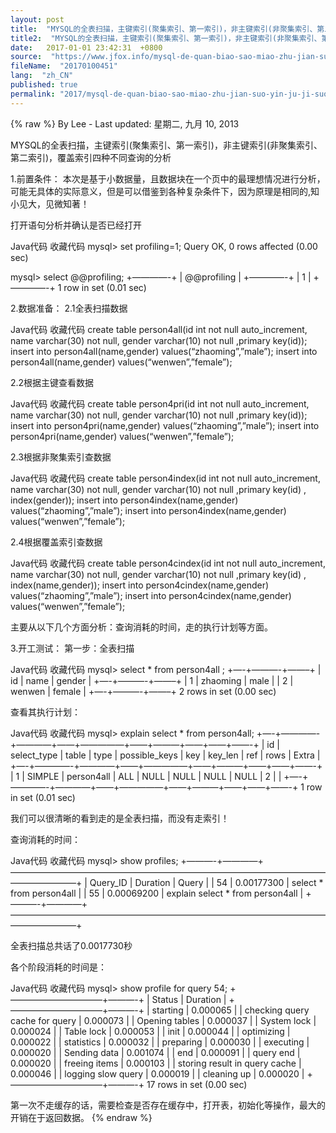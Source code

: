 ```yaml
---
layout: post
title:  "MYSQL的全表扫描，主键索引(聚集索引、第一索引)，非主键索引(非聚集索引、第二索引)，覆盖索引四种不同查询的分析"
title2:  "MYSQL的全表扫描，主键索引(聚集索引、第一索引)，非主键索引(非聚集索引、第二索引)，覆盖索引四种不同查询的分析"
date:   2017-01-01 23:42:31  +0800
source:  "https://www.jfox.info/mysql-de-quan-biao-sao-miao-zhu-jian-suo-yin-ju-ji-suo-yin-di-yi-suo-yin-fei-zhu-jian-suo-yin-fei-ju-ji-suo-yin-di-er-suo-yin-fu-gai-suo-yin-si-zhong-bu-tong-cha-xun-de-fen-xi.html"
fileName:  "20170100451"
lang:  "zh_CN"
published: true
permalink: "2017/mysql-de-quan-biao-sao-miao-zhu-jian-suo-yin-ju-ji-suo-yin-di-yi-suo-yin-fei-zhu-jian-suo-yin-fei-ju-ji-suo-yin-di-er-suo-yin-fu-gai-suo-yin-si-zhong-bu-tong-cha-xun-de-fen-xi.html"
---
```

{% raw %}
By Lee - Last updated: 星期二, 九月 10, 2013

MYSQL的全表扫描，主键索引(聚集索引、第一索引)，非主键索引(非聚集索引、第二索引)，覆盖索引四种不同查询的分析

1.前置条件：
本次是基于小数据量，且数据块在一个页中的最理想情况进行分析，可能无具体的实际意义，但是可以借鉴到各种复杂条件下，因为原理是相同的,知小见大，见微知著！

打开语句分析并确认是否已经打开

Java代码 收藏代码
mysql> set profiling=1; 
Query OK, 0 rows affected (0.00 sec)

mysql> select @@profiling; 
+————-+ 
| @@profiling | 
+————-+ 
| 1 | 
+————-+ 
1 row in set (0.01 sec)

2.数据准备：
2.1全表扫描数据

Java代码 收藏代码
create table person4all(id int not null auto_increment, name varchar(30) not null, gender varchar(10) not null ,primary key(id)); 
insert into person4all(name,gender) values(“zhaoming”,”male”); 
insert into person4all(name,gender) values(“wenwen”,”female”);

2.2根据主键查看数据

Java代码 收藏代码
create table person4pri(id int not null auto_increment, name varchar(30) not null, gender varchar(10) not null ,primary key(id)); 
insert into person4pri(name,gender) values(“zhaoming”,”male”); 
insert into person4pri(name,gender) values(“wenwen”,”female”);

2.3根据非聚集索引查数据

Java代码 收藏代码
create table person4index(id int not null auto_increment, name varchar(30) not null, gender varchar(10) not null ,primary key(id) , index(gender)); 
insert into person4index(name,gender) values(“zhaoming”,”male”); 
insert into person4index(name,gender) values(“wenwen”,”female”);

2.4根据覆盖索引查数据

Java代码 收藏代码
create table person4cindex(id int not null auto_increment, name varchar(30) not null, gender varchar(10) not null ,primary key(id) , index(name,gender)); 
insert into person4cindex(name,gender) values(“zhaoming”,”male”); 
insert into person4cindex(name,gender) values(“wenwen”,”female”);

主要从以下几个方面分析：查询消耗的时间，走的执行计划等方面。

3.开工测试：
第一步：全表扫描

Java代码 收藏代码
mysql> select * from person4all ; 
+—-+———-+——–+ 
| id | name | gender | 
+—-+———-+——–+ 
| 1 | zhaoming | male | 
| 2 | wenwen | female | 
+—-+———-+——–+ 
2 rows in set (0.00 sec)

查看其执行计划：

Java代码 收藏代码
mysql> explain select * from person4all; 
+—-+————-+————+——+—————+——+———+——+——+——-+ 
| id | select_type | table | type | possible_keys | key | key_len | ref | rows | Extra | 
+—-+————-+————+——+—————+——+———+——+——+——-+ 
| 1 | SIMPLE | person4all | ALL | NULL | NULL | NULL | NULL | 2 | | 
+—-+————-+————+——+—————+——+———+——+——+——-+ 
1 row in set (0.01 sec)

我们可以很清晰的看到走的是全表扫描，而没有走索引！

查询消耗的时间：

Java代码 收藏代码
mysql> show profiles; 
+———-+————+———————————————————————————————————————————–+ 
| Query_ID | Duration | Query | 
| 54 | 0.00177300 | select * from person4all | 
| 55 | 0.00069200 | explain select * from person4all | 
+———-+————+———————————————————————————————————————————–+

全表扫描总共话了0.0017730秒

各个阶段消耗的时间是：

Java代码 收藏代码
mysql> show profile for query 54; 
+——————————–+———-+ 
| Status | Duration | 
+——————————–+———-+ 
| starting | 0.000065 | 
| checking query cache for query | 0.000073 | 
| Opening tables | 0.000037 | 
| System lock | 0.000024 | 
| Table lock | 0.000053 | 
| init | 0.000044 | 
| optimizing | 0.000022 | 
| statistics | 0.000032 | 
| preparing | 0.000030 | 
| executing | 0.000020 | 
| Sending data | 0.001074 | 
| end | 0.000091 | 
| query end | 0.000020 | 
| freeing items | 0.000103 | 
| storing result in query cache | 0.000046 | 
| logging slow query | 0.000019 | 
| cleaning up | 0.000020 | 
+——————————–+———-+ 
17 rows in set (0.00 sec)

第一次不走缓存的话，需要检查是否存在缓存中，打开表，初始化等操作，最大的开销在于返回数据。
{% endraw %}